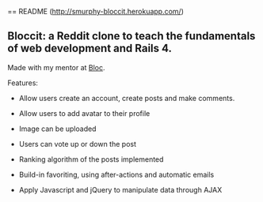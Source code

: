== README
(http://smurphy-bloccit.herokuapp.com/)

## Bloccit: a Reddit clone to teach the fundamentals of web development and Rails 4.

Made with my mentor at [Bloc](http://bloc.io).

Features:
* Allow users create an account, create posts and make comments. 

* Allow users to add avatar to their profile

* Image can be uploaded

* Users can vote up or down the post

* Ranking algorithm of the posts implemented

* Build-in favoriting, using after-actions and automatic emails

* Apply Javascript and jQuery to manipulate data through AJAX